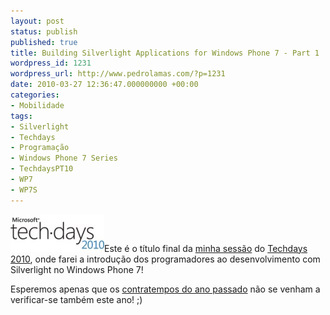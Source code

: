 ```yaml
---
layout: post
status: publish
published: true
title: Building Silverlight Applications for Windows Phone 7 - Part 1
wordpress_id: 1231
wordpress_url: http://www.pedrolamas.com/?p=1231
date: 2010-03-27 12:36:47.000000000 +00:00
categories:
- Mobilidade
tags:
- Silverlight
- Techdays
- Programação
- Windows Phone 7 Series
- TechdaysPT10
- WP7
- WP7S
---
```

[![](/wp-content/uploads/2010/02/Techdays-2010.jpg "Microsoft Techdays 2010 Portugal")](http://www.techdays2010.com/Event/Session/Details/windows-phone-session-2)Este é o título final da [minha sessão](http://www.techdays2010.com/Event/Session/Details/windows-phone-session-2) do [Techdays 2010](/tag/techdayspt10/), onde farei a introdução dos programadores ao desenvolvimento com Silverlight no Windows Phone 7!

Esperemos apenas que os [contratempos do ano passado](/2009/02/19/conteudos-da-sessao-mob204-do-devdays-2009/) não se venham a verificar-se também este ano! ;)

